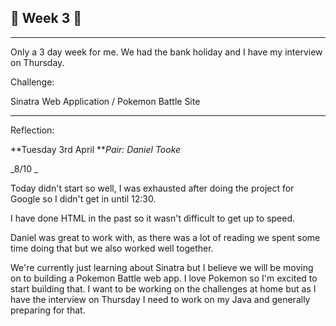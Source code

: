 ## 🚩 Week 3  🚩

---

Only a 3 day week for me. We had the bank holiday and I have my interview on Thursday.

Challenge:

Sinatra Web Application / Pokemon Battle Site

---

Reflection:

**Tuesday 3rd April  **_Pair: Daniel Tooke_

_8/10 _

Today didn't start so well, I was exhausted after doing the project for Google so I didn't get in until 12:30.

I have done HTML in the past so it wasn't difficult to get up to speed.

Daniel was great to work with, as there was a lot of reading we spent some time doing that but we also worked well together.

We're currently just learning about Sinatra but I believe we will be moving on to building a Pokemon Battle web app. I love Pokemon so I'm excited to start building that. I want to be working on the challenges at home but as I have the interview on Thursday I need to work on my Java and generally preparing for that.

